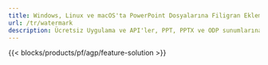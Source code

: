 ```yaml
---
title: Windows, Linux ve macOS'ta PowerPoint Dosyalarına Filigran Ekleme
url: /tr/watermark
description: Ücretsiz Uygulama ve API'ler, PPT, PPTX ve ODP sunumlarına resim veya metin filigranı ekler
---
```


{{< blocks/products/pf/agp/feature-solution >}} 

